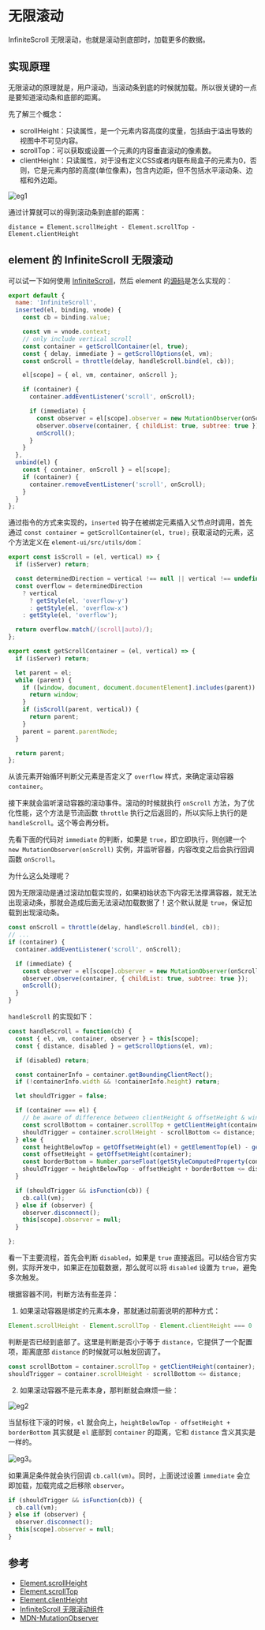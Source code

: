 # 无限滚动

InfiniteScroll 无限滚动，也就是滚动到底部时，加载更多的数据。

## 实现原理

无限滚动的原理就是，用户滚动，当滚动条到底的时候就加载。所以很关键的一点是要知道滚动条和底部的距离。

先了解三个概念：

- scrollHeight：只读属性，是一个元素内容高度的度量，包括由于溢出导致的视图中不可见内容。
- scrollTop：可以获取或设置一个元素的内容垂直滚动的像素数。
- clientHeight：只读属性，对于没有定义CSS或者内联布局盒子的元素为0，否则，它是元素内部的高度(单位像素)，包含内边距，但不包括水平滚动条、边框和外边距。

![eg1](../.vuepress/public/images/javascript-InfiniteScroll-eg1.png)

通过计算就可以的得到滚动条到底部的距离：

```
distance = Element.scrollHeight - Element.scrollTop - Element.clientHeight
```

## element 的 InfiniteScroll 无限滚动

可以试一下如何使用 [InfiniteScroll]([InfiniteScroll](https://element.eleme.cn/#/zh-CN/component/infiniteScroll))，然后 element 的[源码](https://github.com/ElemeFE/element/blob/dev/packages/infinite-scroll/src/main.js)是怎么实现的：

```js
export default {
  name: 'InfiniteScroll',
  inserted(el, binding, vnode) {
    const cb = binding.value;

    const vm = vnode.context;
    // only include vertical scroll
    const container = getScrollContainer(el, true);
    const { delay, immediate } = getScrollOptions(el, vm);
    const onScroll = throttle(delay, handleScroll.bind(el, cb));

    el[scope] = { el, vm, container, onScroll };

    if (container) {
      container.addEventListener('scroll', onScroll);

      if (immediate) {
        const observer = el[scope].observer = new MutationObserver(onScroll);
        observer.observe(container, { childList: true, subtree: true });
        onScroll();
      }
    }
  },
  unbind(el) {
    const { container, onScroll } = el[scope];
    if (container) {
      container.removeEventListener('scroll', onScroll);
    }
  }
};
```

通过指令的方式来实现的，`inserted` 钩子在被绑定元素插入父节点时调用，首先通过 `const container = getScrollContainer(el, true);` 获取滚动的元素，这个方法定义在 `element-ui/src/utils/dom`：

```js
export const isScroll = (el, vertical) => {
  if (isServer) return;

  const determinedDirection = vertical !== null || vertical !== undefined;
  const overflow = determinedDirection
    ? vertical
      ? getStyle(el, 'overflow-y')
      : getStyle(el, 'overflow-x')
    : getStyle(el, 'overflow');

  return overflow.match(/(scroll|auto)/);
};

export const getScrollContainer = (el, vertical) => {
  if (isServer) return;

  let parent = el;
  while (parent) {
    if ([window, document, document.documentElement].includes(parent)) {
      return window;
    }
    if (isScroll(parent, vertical)) {
      return parent;
    }
    parent = parent.parentNode;
  }

  return parent;
};
```

从该元素开始循环判断父元素是否定义了 `overflow` 样式，来确定滚动容器 `container`。

接下来就会监听滚动容器的滚动事件。滚动的时候就执行 `onScroll` 方法，为了优化性能，这个方法是节流函数 `throttle` 执行之后返回的，所以实际上执行的是 `handleScroll`。这个等会再分析。

先看下面的代码对 `immediate` 的判断，如果是 `true`，即立即执行，则创建一个 `new MutationObserver(onScroll)` 实例，并监听容器，内容改变之后会执行回调函数 `onScroll`。

为什么这么处理呢？

因为无限滚动是通过滚动加载实现的，如果初始状态下内容无法撑满容器，就无法出现滚动条，那就会造成后面无法滚动加载数据了！这个默认就是 `true`，保证加载到出现滚动条。

```js
const onScroll = throttle(delay, handleScroll.bind(el, cb));
// ...
if (container) {
  container.addEventListener('scroll', onScroll);

  if (immediate) {
    const observer = el[scope].observer = new MutationObserver(onScroll);
    observer.observe(container, { childList: true, subtree: true });
    onScroll();
  }
}
```

`handleScroll` 的实现如下：

```js
const handleScroll = function(cb) {
  const { el, vm, container, observer } = this[scope];
  const { distance, disabled } = getScrollOptions(el, vm);

  if (disabled) return;

  const containerInfo = container.getBoundingClientRect();
  if (!containerInfo.width && !containerInfo.height) return;

  let shouldTrigger = false;

  if (container === el) {
    // be aware of difference between clientHeight & offsetHeight & window.getComputedStyle().height
    const scrollBottom = container.scrollTop + getClientHeight(container);
    shouldTrigger = container.scrollHeight - scrollBottom <= distance;
  } else {
    const heightBelowTop = getOffsetHeight(el) + getElementTop(el) - getElementTop(container);
    const offsetHeight = getOffsetHeight(container);
    const borderBottom = Number.parseFloat(getStyleComputedProperty(container, 'borderBottomWidth'));
    shouldTrigger = heightBelowTop - offsetHeight + borderBottom <= distance;
  }

  if (shouldTrigger && isFunction(cb)) {
    cb.call(vm);
  } else if (observer) {
    observer.disconnect();
    this[scope].observer = null;
  }

};
```

看一下主要流程，首先会判断 `disabled`，如果是 `true` 直接返回。可以结合官方实例，实际开发中，如果正在加载数据，那么就可以将 `disabled` 设置为 `true`，避免多次触发。

根据容器不同，判断方法有些差异：

1. 如果滚动容器是绑定的元素本身，那就通过前面说明的那种方式：

```js
Element.scrollHeight - Element.scrollTop - Element.clientHeight === 0
```

判断是否已经到底部了。这里是判断是否小于等于 `distance`，它提供了一个配置项，距离底部 `distance` 的时候就可以触发回调了。

```js
const scrollBottom = container.scrollTop + getClientHeight(container);
shouldTrigger = container.scrollHeight - scrollBottom <= distance;
```

2. 如果滚动容器不是元素本身，那判断就会麻烦一些：

![eg2](../.vuepress/public/images/javascript-InfiniteScroll-eg2.png)

当鼠标往下滚的时候，`el` 就会向上，`heightBelowTop - offsetHeight + borderBottom` 其实就是 `el` 底部到 `container` 的距离，它和 `distance` 含义其实是一样的。

![eg3](../.vuepress/public/images/javascript-InfiniteScroll-eg3.png)。

如果满足条件就会执行回调 `cb.call(vm)`。同时，上面说过设置 `immediate` 会立即加载，加载完成之后移除 `observer`。

```js
if (shouldTrigger && isFunction(cb)) {
  cb.call(vm);
} else if (observer) {
  observer.disconnect();
  this[scope].observer = null;
}
```

## 参考

- [Element.scrollHeight](https://developer.mozilla.org/zh-CN/docs/Web/API/Element/scrollHeight)
- [Element.scrollTop](https://developer.mozilla.org/zh-CN/docs/Web/API/Element/scrollTop)
- [Element.clientHeight](https://developer.mozilla.org/zh-CN/docs/Web/API/Element/clientHeight)
- [InfiniteScroll 无限滚动组件](https://element.eleme.cn/#/zh-CN/component/infiniteScroll)
- [MDN-MutationObserver](https://developer.mozilla.org/zh-CN/docs/Web/API/MutationObserver)
